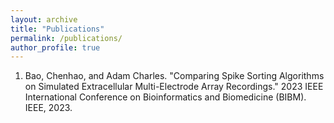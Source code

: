 ```yaml
---
layout: archive
title: "Publications"
permalink: /publications/
author_profile: true
---
```


1. Bao, Chenhao, and Adam Charles. "Comparing Spike Sorting Algorithms on Simulated Extracellular Multi-Electrode Array Recordings." 2023 IEEE International Conference on Bioinformatics and Biomedicine (BIBM). IEEE, 2023.